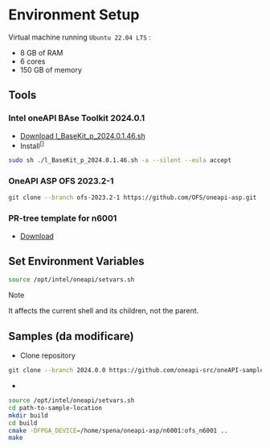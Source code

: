# Environment Setup

Virtual machine running `Ubuntu 22.04 LTS` :
  * 8 GB of RAM 
  * 6 cores
  * 150 GB of memory

## Tools <a name="ch_tools"></a>
### Intel oneAPI BAse Toolkit 2024.0.1
* [Download l_BaseKit_p_2024.0.1.46.sh](https://registrationcenter-download.intel.com/akdlm/IRC_NAS/163da6e4-56eb-4948-aba3-debcec61c064/l_BaseKit_p_2024.0.1.46.sh)
* Install<sup>[[]](references.md#ref_intel_install)</sup>
```bash
sudo sh ./l_BaseKit_p_2024.0.1.46.sh -a --silent --eula accept
```

### OneAPI ASP OFS 2023.2-1
```bash
git clone --branch ofs-2023.2-1 https://github.com/OFS/oneapi-asp.git
```

### PR-tree template for n6001
* [Download](https://github.com/OFS/ofs-agx7-pcie-attach/releases/download/ofs-2023.2-1/pr_template-n6001.tar.gz)

## Set Environment Variables 
```bash
source /opt/intel/oneapi/setvars.sh
```

> [!NOTE]
> It affects the current shell and its children, not the parent.


## Samples (da modificare)
* Clone repository
```bash
git clone --branch 2024.0.0 https://github.com/oneapi-src/oneAPI-samples.git
```
*
```bash
source /opt/intel/oneapi/setvars.sh
cd path-to-sample-location
mkdir build
cd build
cmake -DFPGA_DEVICE=/home/spena/oneapi-asp/n6001:ofs_n6001 ..
make
```